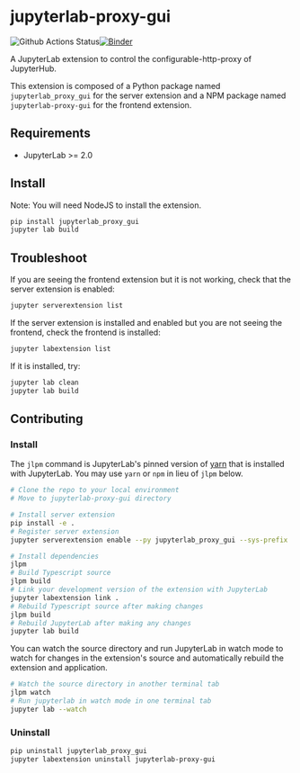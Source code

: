 # jupyterlab-proxy-gui

![Github Actions Status](https://github.com/VK/jupyterlab-proxy-gui/workflows/Build/badge.svg)[![Binder](https://mybinder.org/badge_logo.svg)](https://mybinder.org/v2/gh/VK/jupyterlab-proxy-gui/master?urlpath=lab)

A JupyterLab extension to control the configurable-http-proxy of JupyterHub.


This extension is composed of a Python package named `jupyterlab_proxy_gui`
for the server extension and a NPM package named `jupyterlab-proxy-gui`
for the frontend extension.


## Requirements

* JupyterLab >= 2.0

## Install

Note: You will need NodeJS to install the extension.

```bash
pip install jupyterlab_proxy_gui
jupyter lab build
```

## Troubleshoot

If you are seeing the frontend extension but it is not working, check
that the server extension is enabled:

```bash
jupyter serverextension list
```

If the server extension is installed and enabled but you are not seeing
the frontend, check the frontend is installed:

```bash
jupyter labextension list
```

If it is installed, try:

```bash
jupyter lab clean
jupyter lab build
```

## Contributing

### Install

The `jlpm` command is JupyterLab's pinned version of
[yarn](https://yarnpkg.com/) that is installed with JupyterLab. You may use
`yarn` or `npm` in lieu of `jlpm` below.

```bash
# Clone the repo to your local environment
# Move to jupyterlab-proxy-gui directory

# Install server extension
pip install -e .
# Register server extension
jupyter serverextension enable --py jupyterlab_proxy_gui --sys-prefix

# Install dependencies
jlpm
# Build Typescript source
jlpm build
# Link your development version of the extension with JupyterLab
jupyter labextension link .
# Rebuild Typescript source after making changes
jlpm build
# Rebuild JupyterLab after making any changes
jupyter lab build
```

You can watch the source directory and run JupyterLab in watch mode to watch for changes in the extension's source and automatically rebuild the extension and application.

```bash
# Watch the source directory in another terminal tab
jlpm watch
# Run jupyterlab in watch mode in one terminal tab
jupyter lab --watch
```

### Uninstall

```bash
pip uninstall jupyterlab_proxy_gui
jupyter labextension uninstall jupyterlab-proxy-gui
```
